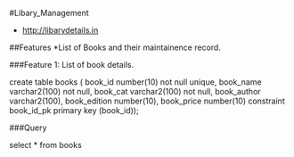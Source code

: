 #Libary_Management
* http://libarydetails.in

##Features
*List of Books and their maintainence record.

###Feature 1: List of book details.

create table books (
book_id number(10) not null unique,
book_name varchar2(100) not null,
book_cat varchar2(100) not null,
book_author varchar2(100),
book_edition number(10),
book_price number(10)
constraint book_id_pk primary key (book_id));


###Query

select * from books
